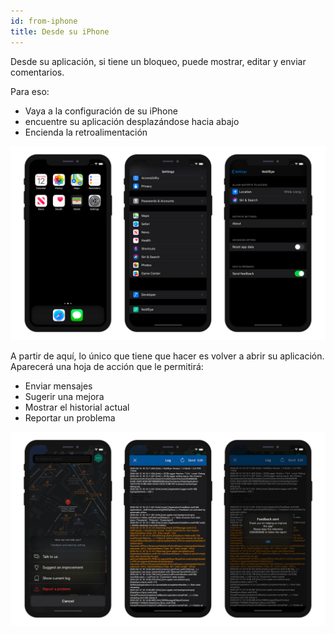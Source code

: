 ```yaml
---
id: from-iphone
title: Desde su iPhone
---
```


Desde su aplicación, si tiene un bloqueo, puede mostrar, editar y enviar comentarios.

Para eso:
* Vaya a la configuración de su iPhone
* encuentre su aplicación desplazándose hacia abajo
* Encienda la retroalimentación

![Activate feedback and logs](img/activate-feedback-logs.png)

A partir de aquí, lo único que tiene que hacer es volver a abrir su aplicación. Aparecerá una hoja de acción que le permitirá:
* Enviar mensajes
* Sugerir una mejora
* Mostrar el historial actual
* Reportar un problema

![Display and send logs](img/display-send-logs.png)



